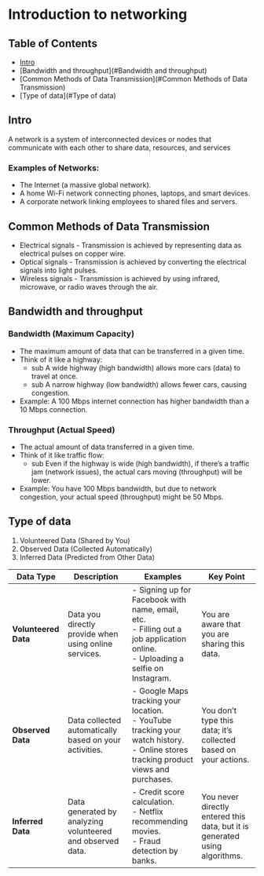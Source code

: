 # Introduction to networking

## Table of Contents

- [Intro](#Intro)
- [Bandwidth and throughput](#Bandwidth and throughput)
- [Common Methods of Data Transmission](#Common Methods of Data Transmission)
- [Type of data](#Type of data)

## Intro

A network is a system of interconnected devices or nodes that communicate with each other to share data, resources, and services

### Examples of Networks:

- The Internet (a massive global network).
- A home Wi-Fi network connecting phones, laptops, and smart devices.
- A corporate network linking employees to shared files and servers.

## Common Methods of Data Transmission

- Electrical signals - Transmission is achieved by representing data as electrical pulses on copper wire.
- Optical signals - Transmission is achieved by converting the electrical signals into light pulses.
- Wireless signals - Transmission is achieved by using infrared, microwave, or radio waves through the air.

## Bandwidth and throughput

### Bandwidth (Maximum Capacity)

- The maximum amount of data that can be transferred in a given time.
- Think of it like a highway:
  - sub A wide highway (high bandwidth) allows more cars (data) to travel at once.
  - sub A narrow highway (low bandwidth) allows fewer cars, causing congestion.
- Example: A 100 Mbps internet connection has higher bandwidth than a 10 Mbps connection.

### Throughput (Actual Speed)

- The actual amount of data transferred in a given time.
- Think of it like traffic flow:
  - sub Even if the highway is wide (high bandwidth), if there’s a traffic jam (network issues), the actual cars moving (throughput) will be lower.
- Example: You have 100 Mbps bandwidth, but due to network congestion, your actual speed (throughput) might be 50 Mbps.

## Type of data

1. Volunteered Data (Shared by You)
2. Observed Data (Collected Automatically)
3. Inferred Data (Predicted from Other Data)

| Data Type            | Description                                                | Examples                                                                                                                                     | Key Point                                                                   |
| -------------------- | ---------------------------------------------------------- | -------------------------------------------------------------------------------------------------------------------------------------------- | --------------------------------------------------------------------------- |
| **Volunteered Data** | Data you directly provide when using online services.      | - Signing up for Facebook with name, email, etc. <br> - Filling out a job application online. <br> - Uploading a selfie on Instagram.        | You are aware that you are sharing this data.                               |
| **Observed Data**    | Data collected automatically based on your activities.     | - Google Maps tracking your location. <br> - YouTube tracking your watch history. <br> - Online stores tracking product views and purchases. | You don’t type this data; it’s collected based on your actions.             |
| **Inferred Data**    | Data generated by analyzing volunteered and observed data. | - Credit score calculation. <br> - Netflix recommending movies. <br> - Fraud detection by banks.                                             | You never directly entered this data, but it is generated using algorithms. |
